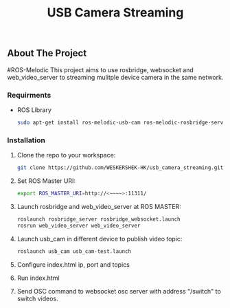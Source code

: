 <!-- Improved compatibility of back to top link: See: https://github.com/othneildrew/Best-README-Template/pull/73 -->
<a name="readme-top"></a>
<!--
*** Thanks for checking out the Best-README-Template. If you have a suggestion
*** that would make this better, please fork the repo and create a pull request
*** or simply open an issue with the tag "enhancement".
*** Don't forget to give the project a star!
*** Thanks again! Now go create something AMAZING! :D
-->




<!-- PROJECT LOGO -->

<div align="center">

<h1 align="center">USB Camera Streaming</h3>
<br />
</div>



<!-- ABOUT THE PROJECT -->
## About The Project

  #ROS-Melodic
  This project aims to use rosbridge, websocket and web_video_server to streaming mulitple device camera in the same network.

### Requirments

* ROS Library
  ```sh
  sudo apt-get install ros-melodic-usb-cam ros-melodic-rosbridge-server ros-melodic-web-video-server
  ```

### Installation

1. Clone the repo to your workspace:
   ```sh
   git clone https://github.com/WESKERSHEK-HK/usb_camera_streaming.git
   ```
2. Set ROS Master URI:
   ```sh
   export ROS_MASTER_URI=http://<~~~~>:11311/
   ```
3. Launch rosbridge and web_video_server at ROS MASTER:
   ```sh
   roslaunch rosbridge_server rosbridge_websocket.launch
   rosrun web_video_server web_video_server
   ```
4. Launch usb_cam in different device to publish video topic:
   ```sh
   roslaunch usb_cam usb_cam-test.launch
   ```
5. Configure index.html ip, port and topics

6. Run index.html

7. Send OSC command to websocket osc server with address "/switch" to switch videos.


